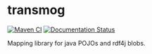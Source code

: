 # transmog
[![Maven CI](https://github.com/fairdevkit/transmog/actions/workflows/ci.yml/badge.svg?branch=develop)](https://github.com/fairdevkit/transmog/actions/workflows/ci.yml)
[![Documentation Status](https://readthedocs.org/projects/transmog/badge/?version=latest)](https://transmog.readthedocs.io/en/latest/?badge=latest)

Mapping library for java POJOs and rdf4j blobs.
